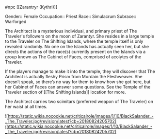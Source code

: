  #npc [[Zarantryr (Kythri)]]

Gender:: Female
Occupation:: Priest
Race:: Simulacrum
Subrace:: Warforged

The Architect is a mysterious individual, and primary priest of The Traveler's followers on the moon of Zarantyr. She resides in a large temple to the Traveler on The Shifting Islands, where the temple itself is only revealed randomly. No one on the Islands has actually seen her, but she directs the actions of the race(s) currently present on the Islands via a group known as The Cabinet of Faces, comprised of acolytes of the Traveler.

If the players manage to make it into the temple, they will discover that The Architect is actually fleshy Prism from Mordain the Fleshweaver. She doesn’t speak, so there’s no way for them to know how she got here, but her Cabinet of Faces can answer some questions. See the Temple of the Traveler section of [[The Shifting Islands]] location for more.

The Architect carries two scimitars (preferred weapon of The Traveler) on her waist at all times.

![https://static.wikia.nocookie.net/criticalrole/images/1/10/BlackSalander_-_The_Traveler.jpg/revision/latest?cb=20180824205702](https://static.wikia.nocookie.net/criticalrole/images/1/10/BlackSalander_-_The_Traveler.jpg/revision/latest?cb=20180824205702)
